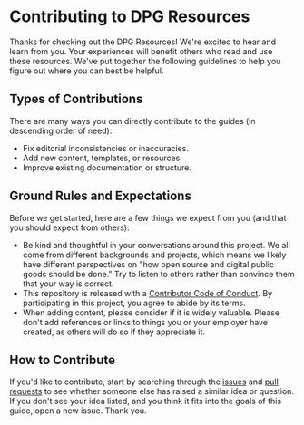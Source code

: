 # Contributing to DPG Resources

Thanks for checking out the DPG Resources! We're excited to hear and learn from you. Your experiences will benefit others who read and use these resources. We've put together the following guidelines to help you figure out where you can best be helpful.

## Types of Contributions

There are many ways you can directly contribute to the guides (in descending order of need):

- Fix editorial inconsistencies or inaccuracies.
- Add new content, templates, or resources.
- Improve existing documentation or structure.

## Ground Rules and Expectations

Before we get started, here are a few things we expect from you (and that you should expect from others):

- Be kind and thoughtful in your conversations around this project. We all come from different backgrounds and projects, which means we likely have different perspectives on "how open source and digital public goods should be done." Try to listen to others rather than convince them that your way is correct.
- This repository is released with a [Contributor Code of Conduct](https://contributor-covenant.org). By participating in this project, you agree to abide by its terms.
- When adding content, please consider if it is widely valuable. Please don't add references or links to things you or your employer have created, as others will do so if they appreciate it.

## How to Contribute

If you'd like to contribute, start by searching through the [issues](https://github.com/DPGAlliance/dpg-resources/issues) and [pull requests](https://github.com/DPGAlliance/dpg-resources/pulls) to see whether someone else has raised a similar idea or question. If you don't see your idea listed, and you think it fits into the goals of this guide, open a new issue. Thank you.